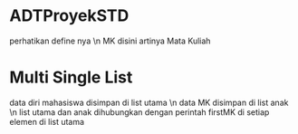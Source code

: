 # ADTProyekSTD
perhatikan define nya \n
MK disini artinya Mata Kuliah
# Multi Single List
data diri mahasiswa disimpan di list utama \n
data MK disimpan di list anak \n
list utama dan anak dihubungkan dengan perintah firstMK di setiap elemen di list utama
